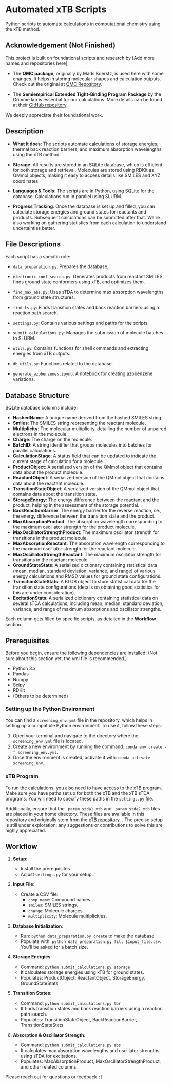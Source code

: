 # Automated xTB Scripts

Python scripts to automate calculations in computational chemistry using the xTB method.

## Acknowledgement (Not Finished)

This project is built on foundational scripts and research by [Add more names and repositories here]. 

- The **QMC package**, originally by Mads Koerstz, is used here with some changes. It helps in storing molecular shapes and calculation outputs. Check out the original at [QMC Repository](https://github.com/koerstz/QMC).
  
- The **Semiempirical Extended Tight-Binding Program Package** by the Grimme lab is essential for our calculations. More details can be found at their [GitHub repository](https://github.com/grimme-lab/xtb). 

We deeply appreciate their foundational work.

## Description

- **What it does**: The scripts automate calculations of storage energies, thermal back reaction barriers, and maximum absorption wavelengths using the xTB method.
  
- **Storage**: All results are stored in an SQLite database, which is efficient for both storage and retrieval. Molecules are stored using RDKit as QMmol objects, making it easy to access details like SMILES and XYZ coordinates.
  
- **Languages & Tools**: The scripts are in Python, using SQLite for the database. Calculations run in parallel using SLURM.

- **Progress Tracking**: Once the database is set up and filled, you can calculate storage energies and ground states for reactants and products. Subsequent calculations can be submitted after that. We're also working on gathering statistics from each calculation to understand uncertainties better.

## File Descriptions

Each script has a specific role:

- `data_preparation.py`: Prepares the database.
  
- `electronic_conf_search.py`: Generates products from reactant SMILES, finds ground state conformers using xTB, and optimizes them.
  
- `find_max_abs.py`: Uses sTDA to determine max absorption wavelengths from ground state structures.
  
- `find_ts.py`: Finds transition states and back reaction barriers using a reaction path search.
  
- `settings.py`: Contains various settings and paths for the scripts.
  
- `submit_calculations.py`: Manages the submission of molecule batches to SLURM.
  
- `utils.py`: Contains functions for shell commands and extracting energies from xTB outputs.
  
- `db_utils.py`: Functions related to the database.
  
- `generate_azobenzenes.ipynb`: A notebook for creating azobenzene variations.

## Database Structure

SQLite database columns include:

- **HashedName**: A unique name derived from the hashed SMILES string.
- **Smiles**: The SMILES string representing the reactant molecule.
- **Multiplicity**: The molecular multiplicity, detailing the number of unpaired electrons in the molecule.
- **Charge**: The charge on the molecule.
- **BatchID**: A string identifier that groups molecules into batches for parallel calculations.
- **CalculationStage**: A status field that can be updated to indicate the current stage of calculation for a molecule.
- **ProductObject**: A serialized version of the QMmol object that contains data about the product molecule.
- **ReactantObject**: A serialized version of the QMmol object that contains data about the reactant molecule.
- **TransitionStateObject**: A serialized version of the QMmol object that contains data about the transition state.
- **StorageEnergy**: The energy difference between the reactant and the product, helping in the assessment of the storage potential.
- **BackReactionBarrier**: The energy barrier for the reverse reaction, i.e., the energy difference between the transition state and the product.
- **MaxAbsorptionProduct**: The absorption wavelength corresponding to the maximum oscillator strength for the product molecule.
- **MaxOscillatorStrengthProduct**: The maximum oscillator strength for transitions in the product molecule.
- **MaxAbsorptionReactant**: The absorption wavelength corresponding to the maximum oscillator strength for the reactant molecule.
- **MaxOscillatorStrengthReactant**: The maximum oscillator strength for transitions in the reactant molecule.
- **GroundStateStats**: A serialized dictionary containing statistical data (mean, median, standard deviation, variance, and range) of various energy calculations and RMSD values for ground state configurations.
- **TransitionStateStats**: A BLOB object to store statistical data for the transition state configurations (details on obtaining good statistics for this are under consideration).
- **ExcitationStats**: A serialized dictionary containing statistical data on several sTDA calculations, including mean, median, standard deviation, variance, and range of maximum absorptions and oscillator strengths.

Each column gets filled by specific scripts, as detailed in the **Workflow** section.

## Prerequisites

Before you begin, ensure the following dependencies are installed:
(Not sure about this section yet, the yml file is recommended.)
- Python 3.x
- Pandas
- Numpy
- Scipy
- RDKit
- (Others to be determined)

### Setting up the Python Environment

You can find a `screening_env.yml` file in the repository, which helps in setting up a compatible Python environment. To use it, follow these steps:

1. Open your terminal and navigate to the directory where the `screening_env.yml` file is located.
2. Create a new environment by running the command: `conda env create -f screening_env.yml`.
3. Once the environment is created, activate it with: `conda activate screening_env`.

### xTB Program

To run the calculations, you also need to have access to the xTB program. Make sure you have paths set up for both the xTB and the xTB sTDA programs. You will need to specify these paths in the `settings.py` file.

Additionally, ensure that the `.param_stda1.xtb` and `.param_stda2.xtb` files are placed in your home directory. These files are available in this repository and originally stem from the [xTB repository](https://github.com/grimme-lab/xtb). . The precise setup is still under exploration; any suggestions or contributions to solve this are highly appreciated.

## Workflow

1. **Setup**:
   - Install the prerequisites.
   - Adjust `settings.py` for your setup.
   
2. **Input File**:
   - Create a CSV file:
     - `comp_name`: Compound names.
     - `smiles`: SMILES strings.
     - `charge`: Molecule charges.
     - `multiplicity`: Molecule multiplicities.

3. **Database Initialization**:
   - Run: `python data_preparation.py create` to make the database.
   - Populate with: `python data_preparation.py fill $input_file.csv`. You'll be asked for a batch size.

4. **Storage Energies**:
   - Command: `python submit_calculations.py storage`
   - It calculates storage energies using xTB for ground states.
   - Populates: ProductObject, ReactantObject, StorageEnergy, GroundStateStats

5. **Transition States**:
   - Command: `python submit_calculations.py tbr`
   - It finds transition states and back reaction barriers using a reaction path search.
   - Populates: TransitionStateObject, BackReactionBarrier, TransitionStateStats

6. **Absorption & Oscillator Strength**:
   - Command: `python submit_calculations.py abs`
   - It calculates max absorption wavelengths and oscillator strengths using sTDA for excitations.
   - Populates: MaxAbsorptionProduct, MaxOscillatorStrengthProduct, and other related columns.

Please reach out for questions or feedback `:)`
